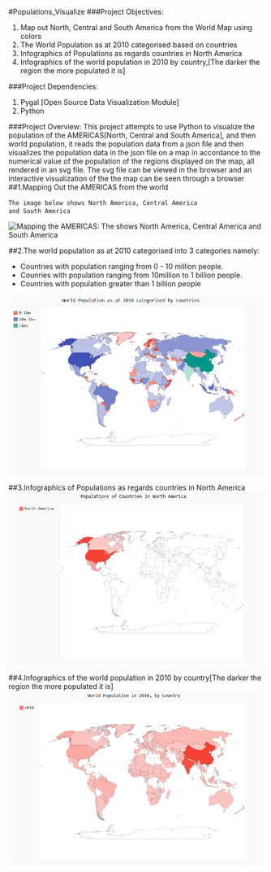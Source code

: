 

#Populations_Visualize
###Project Objectives:
1. Map out North, Central and South America from the World Map using colors
2. The World Population as at 2010 categorised based on countries  
3. Infographics of Populations as regards countries in North America
4. Infographics of the world population in 2010 by country,[The darker the region the more populated it is]

###Project Dependencies:
1. Pygal [Open Source Data Visualization Module]
2. Python 

###Project Overview: 
This project attempts to use Python to visualize the population of the AMERICAS[North, Central and South America], and then world 
population, it reads the population data from a json file and then visualizes the population data in the json file on a map in accordance to the numerical value of the population of the regions displayed on the map, all 
rendered in an svg file. The svg file can be viewed in the browser and an interactive visualization of the the map can be seen
through a browser
##1.Mapping Out the AMERICAS from the world 
```
The image below shows North America, Central America
and South America
```
![Mapping the AMERICAS: The shows North America, Central America
and South America](1.PNG "Mapping the AMERICAS")

##2.The world population as at 2010 categorised into 3 categories namely:
+ Countries with population ranging from 0 - 10 million people.
+ Counries with population ranging from 10million to 1 billion people.
+ Countries with population greater than 1 billion people

![Categorised world population](2.PNG "")

##3.Infographics of Populations as regards countries in North America
![Populations as regards countries in North America](3.PNG "")

##4.Infographics of the world population in 2010 by country[The darker the region the more populated it is]
![Infographics of the world population in 2010 by country](4.PNG "")

